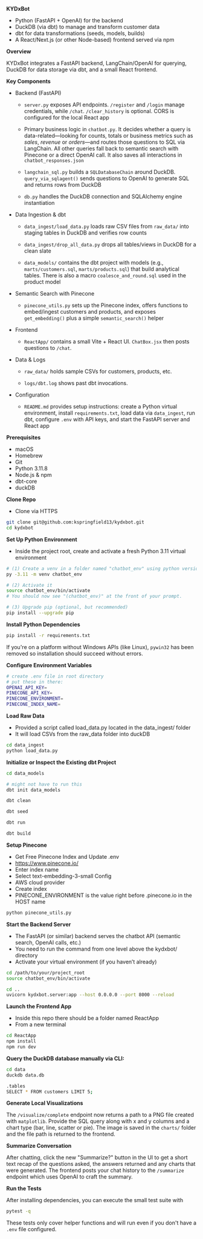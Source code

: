 **KYDxBot**

* Python (FastAPI + OpenAI) for the backend
* DuckDB (via dbt) to manage and transform customer data
* dbt for data transformations (seeds, models, builds)
* A React/Next.js (or other Node-based) frontend served via npm

**Overview**

KYDxBot integrates a FastAPI backend, LangChain/OpenAI for querying, DuckDB for data storage via dbt, and a small React frontend.

**Key Components**

* Backend (FastAPI)

  * ```server.py``` exposes API endpoints. ```/register``` and ```/login``` manage credentials, while ```/chat```. ```/clear_history``` is optional. CORS is configured for the local React app

  * Primary business logic in ```chatbot.py```. It decides whether a query is data-related—looking for counts, totals or business metrics such as *sales*, *revenue* or *orders*—and routes those questions to SQL via LangChain. All other queries fall back to semantic search with Pinecone or a direct OpenAI call. It also saves all interactions in ```chatbot_responses.json```

  * ```langchain_sql.py``` builds a ```SQLDatabaseChain``` around DuckDB. ```query_via_sqlagent()``` sends questions to OpenAI to generate SQL and returns rows from DuckDB

  * ```db.py``` handles the DuckDB connection and SQLAlchemy engine instantiation

* Data Ingestion & dbt

  * ```data_ingest/load_data.py``` loads raw CSV files from ```raw_data/``` into staging tables in DuckDB and verifies row counts

  * ```data_ingest/drop_all_data.py``` drops all tables/views in DuckDB for a clean slate

  * ```data_models/``` contains the dbt project with models (e.g., ```marts/customers.sql```, ```marts/products.sql```) that build analytical tables. There is also a macro ```coalesce_and_round.sql``` used in the product model

* Semantic Search with Pinecone

  * ```pinecone_utils.py``` sets up the Pinecone index, offers functions to embed/ingest customers and products, and exposes ```get_embedding()``` plus a simple ```semantic_search()``` helper

* Frontend

  * ```ReactApp/``` contains a small Vite + React UI. ```ChatBox.jsx``` then posts questions to ```/chat```.

* Data & Logs

  * ```raw_data/``` holds sample CSVs for customers, products, etc.

  * ```logs/dbt.log``` shows past dbt invocations.

* Configuration

  * ```README.md``` provides setup instructions: create a Python virtual environment, install ```requirements.txt```, load data via ```data_ingest```, run dbt, configure ```.env``` with API keys, and start the FastAPI server and React app


**Prerequisites**

* macOS
* Homebrew
* Git
* Python 3.11.8
* Node.js & npm
* dbt-core
* duckDB

**Clone Repo**

* Clone via HTTPS

```bash
git clone git@github.com:kspringfield13/kydxbot.git
cd kydxbot
```

**Set Up Python Environment**

* Inside the project root, create and activate a fresh Python 3.11 virtual environment

```bash
# (1) Create a venv in a folder named "chatbot_env" using python version 3.11
py -3.11 -m venv chatbot_env

# (2) Activate it
source chatbot_env/bin/activate
# You should now see "(chatbot_env)" at the front of your prompt.

# (3) Upgrade pip (optional, but recommended)
pip install --upgrade pip
```

**Install Python Dependencies**

```bash
pip install -r requirements.txt
```
If you're on a platform without Windows APIs (like Linux), `pywin32` has been
removed so installation should succeed without errors.

**Configure Environment Variables**

```bash
# create .env file in root directory
# put these in there:
OPENAI_API_KEY=
PINECONE_API_KEY=
PINECONE_ENVIRONMENT=
PINECONE_INDEX_NAME=
```

**Load Raw Data**

* Provided a script called load_data.py located in the data_ingest/ folder
* It will load CSVs from the raw_data folder into duckDB

```bash
cd data_ingest
python load_data.py
```

**Initialize or Inspect the Existing dbt Project**

```bash
cd data_models

# might not have to run this
dbt init data_models

dbt clean

dbt seed

dbt run

dbt build
```

**Setup Pinecone**

* Get Free Pinecone Index and Update .env
* https://www.pinecone.io/
* Enter index name
* Select text-embedding-3-small Config
* AWS cloud provider
* Create index
* PINECONE_ENVIRONMENT is the value right before .pinecone.io in the HOST name

```bash
python pinecone_utils.py
```

**Start the Backend Server**

* The FastAPI (or similar) backend serves the chatbot API (semantic search, OpenAI calls, etc.)
* You need to run the command from one level above the kydxbot/ directory
* Activate your virtual environment (if you haven’t already)

```bash
cd /path/to/your/project_root
source chatbot_env/bin/activate
```

```bash
cd ..
uvicorn kydxbot.server:app --host 0.0.0.0 --port 8000 --reload
```

**Launch the Frontend App**

* Inside this repo there should be a folder named ReactApp
* From a new terminal

```bash
cd ReactApp
npm install
npm run dev
```

**Query the DuckDB database manually via CLI:**

```bash
cd data
duckdb data.db

.tables
SELECT * FROM customers LIMIT 5;
```

**Generate Local Visualizations**

The `/visualize/complete` endpoint now returns a path to a PNG file created
with `matplotlib`. Provide the SQL query along with x and y columns and a chart
type (bar, line, scatter or pie). The image is saved in the `charts/` folder and
the file path is returned to the frontend.

**Summarize Conversation**

After chatting, click the new "Summarize?" button in the UI to get a short text
recap of the questions asked, the answers returned and any charts that were
generated.  The frontend posts your chat history to the `/summarize` endpoint
which uses OpenAI to craft the summary.

**Run the Tests**

After installing dependencies, you can execute the small test suite with

```bash
pytest -q
```
These tests only cover helper functions and will run even if you don't have a
`.env` file configured.
